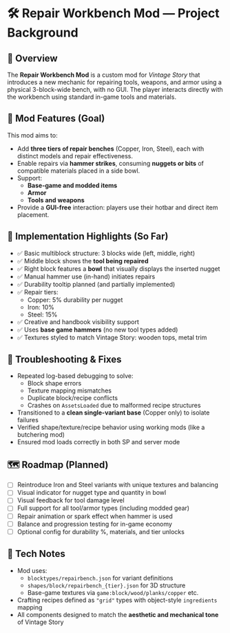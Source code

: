 
# 🛠 Repair Workbench Mod — Project Background

## 📌 Overview

The **Repair Workbench Mod** is a custom mod for _Vintage Story_ that introduces a new mechanic for repairing tools, weapons, and armor using a physical 3-block-wide bench, with no GUI. The player interacts directly with the workbench using standard in-game tools and materials.

## 🎯 Mod Features (Goal)

This mod aims to:

- Add **three tiers of repair benches** (Copper, Iron, Steel), each with distinct models and repair effectiveness.
- Enable repairs via **hammer strikes**, consuming **nuggets or bits** of compatible materials placed in a side bowl.
- Support:
  - **Base-game and modded items**
  - **Armor**
  - **Tools and weapons**
- Provide a **GUI-free** interaction: players use their hotbar and direct item placement.

## 🔧 Implementation Highlights (So Far)

- ✅ Basic multiblock structure: 3 blocks wide (left, middle, right)
- ✅ Middle block shows the **tool being repaired**
- ✅ Right block features a **bowl** that visually displays the inserted nugget
- ✅ Manual hammer use (in-hand) initiates repairs
- ✅ Durability tooltip planned (and partially implemented)
- ✅ Repair tiers:
  - Copper: 5% durability per nugget
  - Iron: 10%
  - Steel: 15%
- ✅ Creative and handbook visibility support
- ✅ Uses **base game hammers** (no new tool types added)
- ✅ Textures styled to match Vintage Story: wooden tops, metal trim

## 🐞 Troubleshooting & Fixes

- Repeated log-based debugging to solve:
  - Block shape errors
  - Texture mapping mismatches
  - Duplicate block/recipe conflicts
  - Crashes on `AssetsLoaded` due to malformed recipe structures
- Transitioned to a **clean single-variant base** (Copper only) to isolate failures
- Verified shape/texture/recipe behavior using working mods (like a butchering mod)
- Ensured mod loads correctly in both SP and server mode

## 🗺 Roadmap (Planned)

- [ ] Reintroduce Iron and Steel variants with unique textures and balancing
- [ ] Visual indicator for nugget type and quantity in bowl
- [ ] Visual feedback for tool damage level
- [ ] Full support for all tool/armor types (including modded gear)
- [ ] Repair animation or spark effect when hammer is used
- [ ] Balance and progression testing for in-game economy
- [ ] Optional config for durability %, materials, and tier unlocks

## 🧠 Tech Notes

- Mod uses:
  - `blocktypes/repairbench.json` for variant definitions
  - `shapes/block/repairbench_{tier}.json` for 3D structure
  - Base-game textures via `game:block/wood/planks/copper` etc.
- Crafting recipes defined as `"grid"` types with object-style `ingredients` mapping
- All components designed to match the **aesthetic and mechanical tone** of Vintage Story
